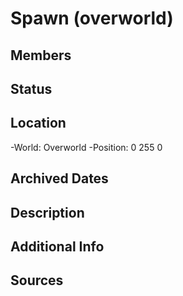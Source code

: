 # Spawn (overworld)

## Members

## Status

## Location
-World: Overworld
-Position: 0 255 0

## Archived Dates

## Description

## Additional Info

## Sources
